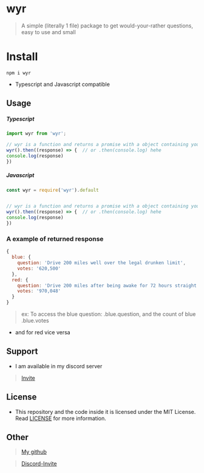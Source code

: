 # wyr

> A simple (literally 1  file) package to get would-your-rather questions, easy to use and small


# Install

```
npm i wyr
```

* Typescript and Javascript compatible

## Usage

##### Typescript

```ts
import wyr from 'wyr';

// wyr is a function and returns a promise with a object containing your questions
wyr().then((response) => {  // or .then(console.log) hehe
console.log(response)
})
```

##### Javascript

```js
const wyr = require('wyr').default


// wyr is a function and returns a promise with a object containing your questions
wyr().then((response) => {  // or .then(console.log) hehe
console.log(response)
})
```

### A example of returned response

```js
{
  blue: {
    question: 'Drive 200 miles well over the legal drunken limit',      
    votes: '620,500'
  },
  red: {
    question: 'Drive 200 miles after being awake for 72 hours straight',
    votes: '970,048'
  }
}
```

> ex: To access the blue question: <returnedResponse>.blue.question, and the count of blue <returnedResponse>.blue.votes

* and for red vice versa

## Support

- I am available in my discord server

> [Invite](https://discord.gg/9s52pz6nWX)

## License

* This repository and the code inside it is licensed under the MIT License. Read [LICENSE](https://github.com/typicalninja493/wyr/blob/master/LICENSE) for more information.

## Other


> [My github](https://github.com/typicalninja493) 


> [Discord-Invite](https://discord.gg/9s52pz6nWX)

